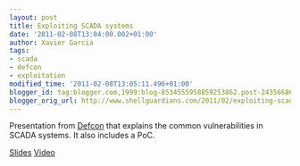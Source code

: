 ```yaml
---
layout: post
title: Exploiting SCADA systems
date: '2011-02-08T13:04:00.002+01:00'
author: Xavier Garcia
tags:
- scada
- defcon
- exploitation
modified_time: '2011-02-08T13:05:11.496+01:00'
blogger_id: tag:blogger.com,1999:blog-8534555958859253862.post-2435668652996719455
blogger_orig_url: http://www.shellguardians.com/2011/02/exploiting-scada-systems.html
---
```

Presentation from [Defcon](http://www.defcon.org/) that explains the common vulnerabilities in SCADA systems. It also includes a PoC.

[Slides](http://defcon.org/images/defcon-18/dc-18-presentations/JBrown/DEFCON-18-Brown-SCADA.pdf) [Video](https://media.defcon.org/dc-18/video/DEF%20CON%2018%20Hacking%20Conference%20Presentation%20By%20-%20Jeremy%20Brown%20-%20Exploiting%20SCADA%20Systems%20-%20Slides.m4v)
